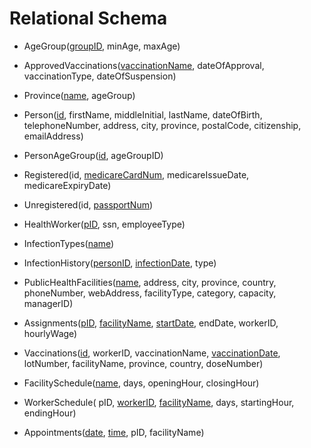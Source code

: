 # Relational Schema
- AgeGroup(<ins>groupID</ins>, minAge, maxAge)

- ApprovedVaccinations(<ins>vaccinationName</ins>, dateOfApproval, vaccinationType, dateOfSuspension)

- Province(<ins>name</ins>, ageGroup)

- Person(<ins>id</ins>, firstName, middleInitial, lastName, dateOfBirth, telephoneNumber, address, city, province, postalCode, citizenship, emailAddress)

- PersonAgeGroup(<ins>id</ins>, ageGroupID)

- Registered(id, <ins>medicareCardNum</ins>, medicareIssueDate, medicareExpiryDate)

- Unregistered(id, <ins>passportNum</ins>)

- HealthWorker(<ins>pID</ins>, ssn, employeeType)

- InfectionTypes(<ins>name</ins>)

- InfectionHistory(<ins>personID</ins>, <ins>infectionDate</ins>, type)

- PublicHealthFacilities(<ins>name</ins>, address, city, province, country, phoneNumber, webAddress, facilityType, category, capacity, managerID)

- Assignments(<ins>pID</ins>, <ins>facilityName</ins>, <ins>startDate</ins>, endDate, workerID, hourlyWage)

- Vaccinations(<ins>id</ins>, workerID, vaccinationName, <ins>vaccinationDate</ins>, lotNumber, facilityName, province, country, doseNumber) <!-- Does facilityName determine province and country? What if the people are vaccinated out of country in a different health facility? -->

- FacilitySchedule(<ins>name</ins>, days, openingHour, closingHour)

- WorkerSchedule( pID, <ins>workerID</ins>, <ins>facilityName</ins>, days, startingHour, endingHour) <!-- pID and (workerID, facilityName) determine each other. There is redundancy.-->

- Appointments(<ins>date</ins>, <ins>time</ins>, pID, facilityName)
